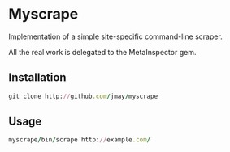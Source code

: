 # Myscrape

Implementation of a simple site-specific command-line scraper.

All the real work is delegated to the MetaInspector gem.

## Installation

```ruby
git clone http://github.com/jmay/myscrape
```

## Usage

```ruby
myscrape/bin/scrape http://example.com/
```
